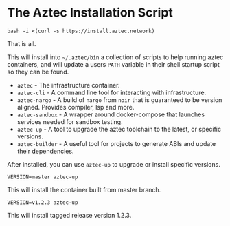 # The Aztec Installation Script

```
bash -i <(curl -s https://install.aztec.network)
```

That is all.

This will install into `~/.aztec/bin` a collection of scripts to help running aztec containers, and will update
a users `PATH` variable in their shell startup script so they can be found.

- `aztec` - The infrastructure container.
- `aztec-cli` - A command line tool for interacting with infrastructure.
- `aztec-nargo` - A build of `nargo` from `noir` that is guaranteed to be version aligned. Provides compiler, lsp and more.
- `aztec-sandbox` - A wrapper around docker-compose that launches services needed for sandbox testing.
- `aztec-up` - A tool to upgrade the aztec toolchain to the latest, or specific versions.
- `aztec-builder` - A useful tool for projects to generate ABIs and update their dependencies.

After installed, you can use `aztec-up` to upgrade or install specific versions.

```
VERSION=master aztec-up
```

This will install the container built from master branch.

```
VERSION=v1.2.3 aztec-up
```

This will install tagged release version 1.2.3.

